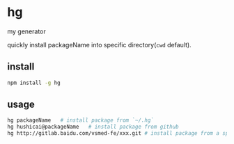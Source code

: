 # hg

my generator

quickly install packageName into specific directory(`cwd` default).

## install

```bash
npm install -g hg
```

## usage

```bash
hg packageName   # install package from `~/.hg`
hg hushicai@packageName   # install package from github
hg http://gitlab.baidu.com/vsmed-fe/xxx.git # install package from a specific git url
```
